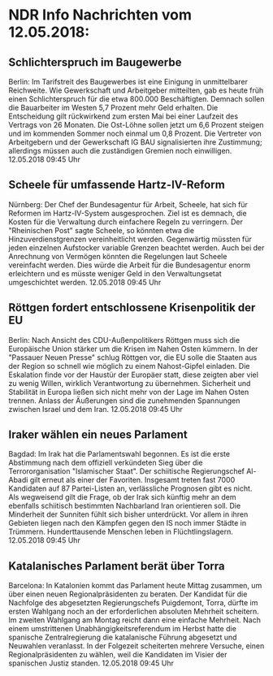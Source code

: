# NDR Info Nachrichten vom 12.05.2018:


## Schlichterspruch im Baugewerbe
Berlin: Im Tarifstreit des Baugewerbes ist eine Einigung in unmittelbarer Reichweite. Wie Gewerkschaft und Arbeitgeber mitteilten, gab es heute früh einen Schlichterspruch für die etwa 800.000 Beschäftigten. Demnach sollen die Bauarbeiter im Westen 5,7 Prozent mehr Geld erhalten. Die Entscheidung gilt rückwirkend zum ersten Mai bei einer Laufzeit des Vertrags von 26 Monaten. Die Ost-Löhne sollen jetzt um 6,6 Prozent steigen und im kommenden Sommer noch einmal um 0,8 Prozent. Die Vertreter von Arbeitgebern und der Gewerkschaft IG BAU signalisierten ihre Zustimmung; allerdings müssen auch die zuständigen Gremien noch einwilligen. 12.05.2018 09:45 Uhr 

## Scheele für umfassende Hartz-IV-Reform
Nürnberg:	Der Chef der Bundesagentur für Arbeit, Scheele, hat sich für Reformen im Hartz-IV-System ausgesprochen. Ziel ist es demnach, die Kosten für die Verwaltung durch einfachere Regeln zu verringern. Der "Rheinischen Post" sagte Scheele, so könnten etwa die Hinzuverdienstgrenzen vereinheitlicht werden. Gegenwärtig müssten für jeden einzelnen Aufstocker variable Grenzen beachtet werden. Auch bei der Anrechnung von Vermögen könnten die Regelungen laut Scheele vereinfacht werden. Dies würde die Arbeit für die Bundesagentur enorm erleichtern und es müsste weniger Geld in den Verwaltungsetat umgeschichtet werden. 12.05.2018 09:45 Uhr 

## Röttgen fordert entschlossene Krisenpolitik der EU
Berlin: Nach Ansicht des CDU-Außenpolitikers Röttgen muss sich die Europäische Union stärker um die Krisen im Nahen Osten kümmern. In der "Passauer Neuen Presse" schlug Röttgen vor, die EU solle die Staaten aus der Region so schnell wie möglich zu einem Nahost-Gipfel einladen. Die Eskalation finde vor der Haustür der Europäer statt, diese zeigten aber viel zu wenig Willen, wirklich Verantwortung zu übernehmen. Sicherheit und Stabilität in Europa ließen sich nicht mehr von der Lage im Nahen Osten trennen. Anlass der Äußerungen sind die zunehmenden Spannungen zwischen Israel und dem Iran. 12.05.2018 09:45 Uhr 

## Iraker wählen ein neues Parlament
Bagdad:	Im Irak hat die Parlamentswahl begonnen. Es ist die erste Abstimmung nach dem offiziell verkündeten Sieg über die Terrororganisation "Islamischer Staat". Der schiitische Regierungschef Al-Abadi gilt erneut als einer der Favoriten. Insgesamt treten fast 7000 Kandidaten auf 87 Partei-Listen an, verlässliche Prognosen gibt es nicht. Als wegweisend gilt die Frage, ob der Irak sich künftig mehr an dem ebenfalls schiitisch bestimmten Nachbarland Iran orientieren soll. Die Minderheit der Sunniten fühlt sich bisher unterdrückt. Vor allem in ihren Gebieten liegen nach den Kämpfen gegen den IS noch immer Städte in Trümmern. Hunderttausende Menschen leben in Flüchtlingslagern. 12.05.2018 09:45 Uhr 

## Katalanisches Parlament berät über Torra
Barcelona: In Katalonien kommt das Parlament heute Mittag zusammen, um über einen neuen Regionalpräsidenten zu beraten. Der Kandidat für die Nachfolge des abgesetzten Regierungschefs Puigdemont, Torra, dürfte im ersten Wahlgang noch an der erforderlichen absoluten Mehrheit scheitern. Im zweiten Wahlgang am Montag reicht dann eine einfache Mehrheit. Nach einem umstrittenen Unabhängigkeitsreferendum im Herbst hatte die spanische Zentralregierung die katalanische Führung abgesetzt und Neuwahlen veranlasst. In der Folgezeit scheiterten mehrere Versuche, einen Regionalpräsidenten zu wählen, weil die Kandidaten im Visier der spanischen Justiz standen. 12.05.2018 09:45 Uhr 
